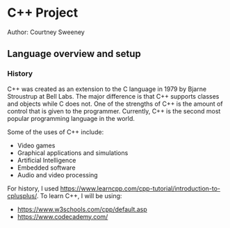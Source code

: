 # C++ Project
Author: Courtney Sweeney
## Language overview and setup

### History
C++ was created as an extension to the C language in 1979 by Bjarne Stroustrup at Bell Labs. The major difference is that C++ supports classes and objects while C does not. One of the strengths of C++ is the amount of control that is given to the programmer. Currently, C++ is the second most popular programming language in the world. 

Some of the uses of C++ include: 
  - Video games
  - Graphical applications and simulations
  - Artificial Intelligence 
  - Embedded software 
  - Audio and video processing

For history, I used https://www.learncpp.com/cpp-tutorial/introduction-to-cplusplus/.
To learn C++, I will be using:
  - https://www.w3schools.com/cpp/default.asp 
  - https://www.codecademy.com/ 





